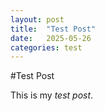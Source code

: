 ```yaml
---
layout: post
title:  "Test Post"
date:   2025-05-26
categories: test
---
```


#Test Post

This is my *test post*. 